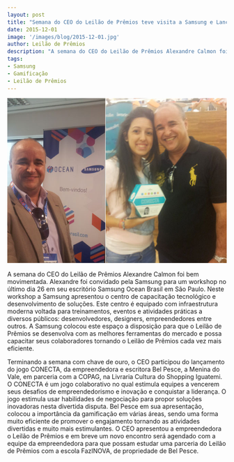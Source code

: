 ```yaml
---
layout: post
title: "Semana do CEO do Leilão de Prêmios teve visita a Samsung e Lançamento do jogo CONECTA da Empreendedora e escritora Bel Pesce em parceria com a COPAG."
date: 2015-12-01
image: '/images/blog/2015-12-01.jpg'
author: Leilão de Prêmios
description: "A semana do CEO do Leilão de Prêmios Alexandre Calmon foi bem movimentada. Alexandre foi convidado pela Samsung para um workshop no último dia 26 em seu escritório Samsung Ocean Brasil em São Paulo. Neste workshop a Samsung apresentou o centro de capacitação tecnológico e desenvolvimento de soluções."
tags:
- Samsung
- Gamificação
- Leilão de Prêmios
---
```


![Alt text](/images/blog/2015-12-01.jpg "Samsung Ocean Brasil em São Paulo.")

A semana do CEO do Leilão de Prêmios Alexandre Calmon foi bem movimentada. Alexandre foi convidado pela Samsung para um workshop no último dia 26 em seu escritório Samsung Ocean Brasil em São Paulo. Neste workshop a Samsung apresentou o centro de capacitação tecnológico e desenvolvimento de soluções. Este centro é equipado com infraestrutura moderna voltada para treinamentos, eventos e atividades práticas a diversos públicos: desenvolvedores, designers, empreendedores entre outros. A Samsung colocou este espaço a disposição para que o Leilão de Prêmios se desenvolva com as melhores ferramentas do mercado e possa capacitar seus colaboradores tornando o Leilão de Prêmios cada vez mais eficiente.

Terminando a semana com chave de ouro, o CEO participou do lançamento do jogo CONECTA, da empreendedora e escritora Bel Pesce, a Menina do Vale, em parceria com a COPAG, na Livraria Cultura do Shopping Iguatemi. O CONECTA é um jogo colaborativo no qual estimula equipes a vencerem seus desafios de empreendedorismo e inovação e conquistar a liderança. O jogo estimula usar habilidades de negociação para propor soluções inovadoras nesta divertida disputa. Bel Pesce em sua apresentação, colocou a importância da gamificação em várias áreas, sendo uma forma muito eficiente de promover o engajamento tornando as atividades divertidas e muito mais estimulantes. O CEO apresentou a empreendedora o Leilão de Prêmios e em breve um novo encontro será agendado com a equipe da empreendedora para que possam estudar uma parceria do Leilão de Prêmios com a escola FazINOVA, de propriedade de Bel Pesce.